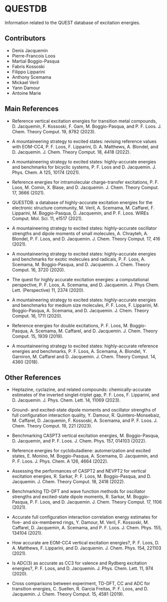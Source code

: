 # QUESTDB

Information related to the QUEST database of excitation energies.

## Contributors

* Denis Jacquemin
* Pierre-Francois Loos
* Martial Boggio-Pasqua
* Fabris Kossoski
* Filippo Lipparini
* Anthony Scemama
* Mickael Veril
* Yann Damour
* Antoine Marie

## Main References

* Reference vertical excitation energies for transition metal compounds,
D. Jacquemin, F. Kossoski, F. Gam, M. Boggio-Pasqua, and P. F. Loos.
J. Chem. Theory Comput. 19, 8782 (2023).

* A mountaineering strategy to excited states: revising reference values with EOM-CC4,
P. F. Loos, F. Lipparini, D. A. Matthews, A. Blondel, and D. Jacquemin.
J. Chem. Theory Comput. 18, 4418 (2022).

* A mountaineering strategy to excited states: highly-accurate energies and benchmarks for bicyclic systems,
P. F. Loos and D. Jacquemin.
J. Phys. Chem. A 125, 10174 (2021).

* Reference energies for intramolecular charge-transfer excitations,
P. F. Loos, M. Comin, X. Blase, and D. Jacquemin.
J. Chem. Theory Comput. 17, 3666 (2021).

* QUESTDB: a database of highly-accurate excitation energies for the electronic structure community,
M. Veril, A. Scemama, M. Caffarel, F. Lipparini, M. Boggio-Pasqua, D. Jacquemin, and P. F. Loos.
WIREs Comput. Mol. Sci. 11, e1517 (2021).


* A mountaineering strategy to excited states: highly-accurate oscillator strengths and dipole moments of small molecules,
A. Chrayteh, A. Blondel, P. F. Loos, and D. Jacquemin.
J. Chem. Theory Comput. 17, 416 (2021).

* A mountaineering strategy to excited states: highly-accurate energies and benchmarks for exotic molecules and radicals,
P. F. Loos, A. Scemama, M. Boggio-Pasqua, and D. Jacquemin.
J. Chem. Theory Comput. 16, 3720 (2020).

* The quest for highly accurate excitation energies: a computational perspective,
P. F. Loos, A. Scemama, and D. Jacquemin.
J. Phys Chem. Lett. (Perspective) 11, 2374 (2020).

* A mountaineering strategy to excited states: highly-accurate energies and benchmarks for medium size molecules,
P. F. Loos, F. Lipparini, M. Boggio-Pasqua, A. Scemama, and D. Jacquemin.
J. Chem. Theory Comput. 16, 1711 (2020).

* Reference energies for double excitations,
P. F. Loos, M. Boggio-Pasqua, A. Scemama, M. Caffarel, and D. Jacquemin.
J. Chem. Theory Comput. 15, 1939 (2019).

* A mountaineering strategy to excited states: highly-accurate reference energies and benchmarks,
P. F. Loos, A. Scemama, A. Blondel, Y. Garniron, M. Caffarel and D. Jacquemin.
J. Chem. Theory Comput. 14, 4360 (2018).


## Other References

* Heptazine, cyclazine, and related compounds: chemically-accurate estimates of the inverted singlet-triplet gap,
P. F. Loos, F. Lipparini, and D. Jacquemin.
J. Phys. Chem. Lett. 14, 11069 (2023).

* Ground- and excited-state dipole moments and oscillator strengths of full configuration interaction quality,
Y. Damour, R. Quintero-Monsebaiz, M. Caffarel, D. Jacquemin, F. Kossoski, A. Scemama, and P. F. Loos.
J. Chem. Theory Comput. 19, 221 (2023).

* Benchmarking CASPT3 vertical excitation energies,
M. Boggio-Pasqua, D. Jacquemin, and P. F. Loos.
J. Chem. Phys. 157, 014103 (2022).

* Reference energies for cyclobutadiene: automerization and excited states,
E. Monino, M. Boggio-Pasqua, A. Scemama, D. Jacquemin, and P. F. Loos.
J. Phys. Chem. A 126, 4664 (2022).

* Assessing the performances of CASPT2 and NEVPT2 for vertical excitation energies,
R. Sarkar, P. F. Loos, M. Boggio-Pasqua, and D. Jacquemin.
J. Chem. Theory Comput. 18, 2418 (2022).

* Benchmarking TD-DFT and wave function methods for oscillator strengths and excited-state dipole moments,
R. Sarkar, M. Boggio-Pasqua, P. F. Loos, and D. Jacquemin.
J. Chem. Theory Comput. 17, 1106 (2021).

* Accurate full configuration interaction correlation energy estimates for five- and six-membered rings,
Y. Damour, M. Veril, F. Kossoski, M. Caffarel, D. Jacquemin, A. Scemama, and P. F. Loos.
J. Chem. Phys. 155, 134104 (2021).

* How accurate are EOM-CC4 vertical excitation energies?,
P. F. Loos, D. A. Matthews, F. Lipparini, and D. Jacquemin.
J. Chem. Phys. 154, 221103 (2021).

* Is ADC(3) as accurate as CC3 for valence and Rydberg excitation energies?,
P. F. Loos, and D. Jacquemin.
J. Phys. Chem. Lett. 11, 974 (2020).

* Cross comparisons between experiment, TD-DFT, CC and ADC for transition energies,
C. Suellen, R. Garcia Freitas, P. F. Loos, and D. Jacquemin.
J. Chem. Theory Comput. 15, 4581 (2019).


